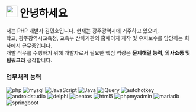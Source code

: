 <h1><img src="https://emojis.slackmojis.com/emojis/images/1531849430/4246/blob-sunglasses.gif?1531849430" width="30"/> 안녕하세요 </h1>

<p>
  저는 PHP 개발자 김민호입니다. 현재는 광주광역시에 거주하고 있으며,<br>
  학교, 광주광역시교육청, 교육부 산하기관의 홈페이지 제작 및 유지보수를 담당하는 회사에서 근무중입니다.<br>
  개발 직무를 수행하기 위해 개발자로서 필요한 핵심 역량은 <strong>문제해결 능력, 의사소통 및 팀워크라</strong> 생각합니다.

</p>
<h3>업무처리 능력</h3>
<p>
  <img alt="php" src="https://img.shields.io/badge/-php-777BB4?style=flat-square&logo=PHP&logoColor=white" />
  <img alt="mysql" src="https://img.shields.io/badge/-mysql-8DD6F9?style=flat-square&logo=mysql&logoColor=white" /> 
  <img alt="JavaScript" src="https://img.shields.io/badge/-JavaScript-46a2f1?style=flat-square&logo=JavaScript&logoColor=white" />
  <img alt="Java" src="https://img.shields.io/badge/-Java-1a73e8?style=flat-square&logo=Java&logoColor=white" />
  <img alt="jQuery" src="https://img.shields.io/badge/-jQuery-007ACC?style=flat-square&logo=jQuery&logoColor=white" />
  <img alt="autohotkey" src="https://img.shields.io/badge/-autohotkey-334455?style=flat-square&logo=autohotkey&logoColor=white" />
  <img alt="androidstudio" src="https://img.shields.io/badge/-androidstudio-3DDC84?style=flat-square&logo=androidstudio&logoColor=white" />
  <img alt="delphi" src="https://img.shields.io/badge/-delphi-E62431?style=flat-square&logo=delphi&logoColor=white" />
  <img alt="centos" src="https://img.shields.io/badge/-centos-262577?style=flat-square&logo=centos&logoColor=white" />  
  <img alt="html5" src="https://img.shields.io/badge/-HTML5-E34F26?style=flat-square&logo=html5&logoColor=white" />
  <img alt="phpmyadmin" src="https://img.shields.io/badge/-phpmyadmin-6C78AF?style=flat-square&logo=phpmyadmin&logoColor=white" />
  <img alt="mariadb" src="https://img.shields.io/badge/-mariadb-003545?style=flat-square&logo=mariadb&logoColor=white" />
  <img alt="springboot" src="https://img.shields.io/badge/-springboot-6DB33F?style=flat-square&logo=springboot&logoColor=white" />
</p>
